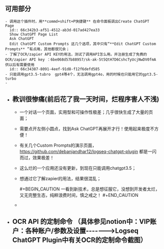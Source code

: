 ## 可用部分
	- 调用这个插件时，用**commd+shift+P快捷键** 在命令面板调出Create ChatGPT Page
	  id:: 66c342b3-af51-4512-ab3d-017ad427ea33
	  Show ChatGPT Page List
	  Ask ChatGPT
	  Edit ChatGPT Custom Prompts 这几个选项，其中只有“**Edit ChatGPT Custom Prompts** ”有点用，其他都很冗余；
	- 了解了OCR/zapier API KEY的用法，测试了调用API怎么用。并注册生成了免费的OCR/zapier API key ：6be068d57b88957/sk-ak-5t5QtH7D6CshcTyUcjNwDV0fmA 供以后有需要使用
	  id:: 66c34387-8091-4eef-91d8-f12f6defd585
	- 只能调用gpt3.5-tubro  gpt4等4个，无法调用gpt4o，用的时候也只能用它的gpt3.5-turbo
	-
- ## 教训很惨痛(前后花了我一天时间，烂程序害人不浅)
	- 一个对话一个页面，实用型和可操作性极差；几乎很快生成了大量的页面；
	- 需要点开左侧小圆点，找到Ask ChatGPT再展开才行！使用起来极度不方便！
	- 有关几个Custom Prompts的演示页面，https://github.com/debanjandhar12/logseq-chatgpt-plugin 都是一闪而过，效果极差！
	- 这么烂的一个应用还没有更新，到现在只能调用chatgpt3.5；
	- 想通过它了解zapier的用法，结果很混乱；
	  
	  #+BEGIN_CAUTION
	  一看到新技术，总是想征服它，没想到开发者太烂，又无完整生态，纯粹浪费时间，慎之戒之！
	  #+END_CAUTION
	-
- ## OCR API 的定制命令 （具体参见notion中：VIP账户：各种账户/参数及设置------->Logseq ChatGPT Plugin中有关OCR的定制命令截图）